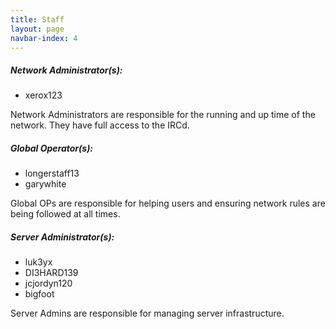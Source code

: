 ```yaml
---
title: Staff
layout: page
navbar-index: 4
---
```


##### Network Administrator(s):

- xerox123

Network Administrators are responsible for the running and up time of the
network. They have full access to the IRCd.

##### Global Operator(s):

- longerstaff13
- garywhite

Global OPs are responsible for helping users and ensuring network rules are being followed at all times.

##### Server Administrator(s):

- luk3yx
- DI3HARD139
- jcjordyn120
- bigfoot

Server Admins are responsible for managing server infrastructure.
